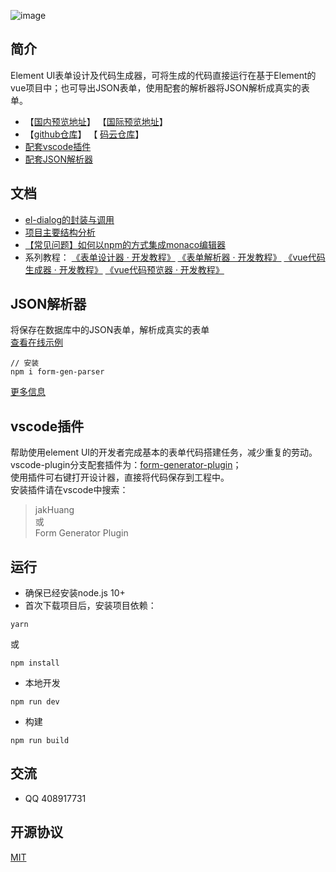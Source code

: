 ![image](https://ae01.alicdn.com/kf/U51bfb661aba945b48a4c71774421d414C.gif)
## 简介
Element UI表单设计及代码生成器，可将生成的代码直接运行在基于Element的vue项目中；也可导出JSON表单，使用配套的解析器将JSON解析成真实的表单。 
- 【[国内预览地址](https://mrhj.gitee.io/form-generator)】 【[国际预览地址](https://jakhuang.github.io/form-generator)】
- 【[github仓库](https://github.com/JakHuang/form-generator)】 【 [码云仓库](https://gitee.com/mrhj/form-generator)】
- [配套vscode插件](https://github.com/JakHuang/form-generator-plugin)
- [配套JSON解析器](https://github.com/JakHuang/form-generator/blob/dev/src/components/parser/example/Index.vue)

## 文档
- [el-dialog的封装与调用](https://github.com/JakHuang/form-generator/wiki/el-dialog%E7%9A%84%E5%B0%81%E8%A3%85%E4%B8%8E%E8%B0%83%E7%94%A8)
- [项目主要结构分析](https://github.com/JakHuang/form-generator/wiki/%E9%A1%B9%E7%9B%AE%E4%B8%BB%E8%A6%81%E7%BB%93%E6%9E%84%E5%88%86%E6%9E%90)
- [【常见问题】如何以npm的方式集成monaco编辑器](https://github.com/JakHuang/monaco-vue-demo)
- 系列教程：
[《表单设计器 · 开发教程》](https://github.com/JakHuang/form-generator/issues/30)
[《表单解析器 · 开发教程》](https://github.com/JakHuang/form-generator/issues/32)
[《vue代码生成器 · 开发教程》](https://github.com/JakHuang/form-generator/issues/31)
[《vue代码预览器 · 开发教程》](https://github.com/JakHuang/form-generator/issues/33)

## JSON解析器
将保存在数据库中的JSON表单，解析成真实的表单  
[查看在线示例](https://mrhj.gitee.io/form-generator/#/parser) 
```
// 安装
npm i form-gen-parser
```
[更多信息](https://github.com/JakHuang/form-generator/tree/dev/src/components/parser) 

## vscode插件
帮助使用element UI的开发者完成基本的表单代码搭建任务，减少重复的劳动。  
vscode-plugin分支配套插件为：[form-generator-plugin](https://github.com/JakHuang/form-generator-plugin)；  
使用插件可右键打开设计器，直接将代码保存到工程中。  
安装插件请在vscode中搜索：
>jakHuang   
或  
Form Generator Plugin
## 运行
- 确保已经安装node.js 10+
- 首次下载项目后，安装项目依赖：
```
yarn
```
或
```
npm install
```
- 本地开发
```
npm run dev
```
- 构建
```
npm run build
```
## 交流
- QQ 408917731

## 开源协议
[MIT](https://opensource.org/licenses/MIT)
